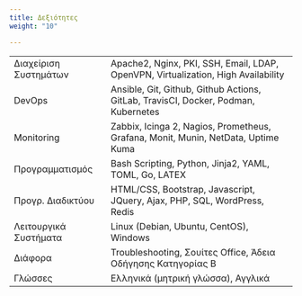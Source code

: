 ```yaml
---
title: Δεξιότητες
weight: "10"

---
```

<table class="tableres">
   <tbody>
      <tr>
         <td>Διαχείριση Συστημάτων</td>
         <td>Apache2, Nginx, PKI, SSH, Email, LDAP, OpenVPN, Virtualization, High Availability</td>
      </tr>
      <tr>
         <td>DevOps</td>
         <td>Ansible, Git, Github, Github Actions, GitLab, TravisCI, Docker, Podman, Kubernetes</td>
      </tr>
      <tr>
         <td>Monitoring</td>
         <td>Zabbix, Icinga 2, Nagios, Prometheus, Grafana, Monit, Munin, NetData, Uptime Kuma</td>
      </tr>
      <tr>
         <td>Προγραμματισμός</td>
         <td>Bash Scripting, Python, Jinja2, YAML, TOML, Go, LATEX</td>
      </tr>
      <tr>
         <td>Προγρ. Διαδικτύου</td>
         <td>HTML/CSS, Bootstrap, Javascript, JQuery, Ajax, PHP, SQL, WordPress, Redis</td>
      </tr>
      <tr>
         <td>Λειτουργικά Συστήματα</td>
         <td>Linux (Debian, Ubuntu, CentOS), Windows</td>
      </tr>
      <tr>
         <td>Διάφορα</td>
         <td>Troubleshooting, Σουίτες Office, Άδεια Οδήγησης Κατηγορίας Β</td>
      </tr>
      <tr>
         <td>Γλώσσες</td>
         <td>Ελληνικά (μητρική γλώσσα), Αγγλικά</td>
      </tr>
   </tbody>
</table>
